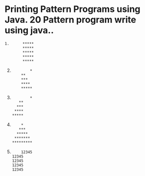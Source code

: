 # Printing Pattern Programs using Java. 20 Pattern program write using java..

 	1.		***** 
			*****
			*****
			*****
			*****
      
 2. 			*
			**
			***
			****
			*****
      
 3.     	    *
		   **
		  ***
		 ****
		*****
 
 4.      	*
	       ***
	      *****
  	     *******
	    *********
     
 5.  	    12345
	    12345
	    12345
	    12345
	    12345
